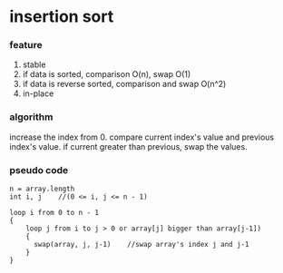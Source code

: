insertion sort
==============

### feature
1. stable
2. if data is sorted, comparison O(n), swap O(1)
3. if data is reverse sorted, comparison and swap O(n^2)
4. in-place

### algorithm
increase the index from 0.
compare current index's value and previous index's value.
if current greater than previous, swap the values.

### pseudo code
    n = array.length
    int i, j    //(0 <= i, j <= n - 1)
      
    loop i from 0 to n - 1
    {
        loop j from i to j > 0 or array[j] bigger than array[j-1])
        {
          swap(array, j, j-1)    //swap array's index j and j-1
        }
    }
            

